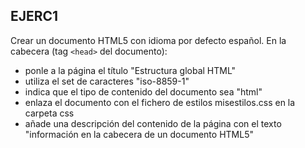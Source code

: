 ## EJERC1
Crear un documento HTML5 con idioma por defecto español.
En la cabecera (tag `<head>` del documento):
- ponle a la página el título "Estructura global HTML"
- utiliza el set de caracteres "iso-8859-1"
- indica que el tipo de contenido del documento sea "html"
- enlaza el documento con el fichero de estilos misestilos.css en la carpeta css
- añade una descripción del contenido de la página con el texto "información en la cabecera de un documento HTML5"
